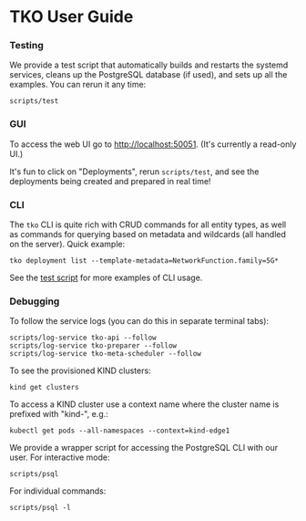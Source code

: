 TKO User Guide
==============

### Testing

We provide a test script that automatically builds and restarts the systemd services,
cleans up the PostgreSQL database (if used), and sets up all the examples. You can rerun
it any time:

    scripts/test

### GUI

To access the web UI go to [http://localhost:50051](http://localhost:50051).
(It's currently a read-only UI.)

It's fun to click on "Deployments", rerun `scripts/test`, and see the deployments being
created and prepared in real time!

### CLI

The `tko` CLI is quite rich with CRUD commands for all entity types, as well as commands
for querying based on metadata and wildcards (all handled on the server). Quick example:

    tko deployment list --template-metadata=NetworkFunction.family=5G*

See the [test script](scripts/test) for more examples of CLI usage.

### Debugging

To follow the service logs (you can do this in separate terminal tabs):

    scripts/log-service tko-api --follow
    scripts/log-service tko-preparer --follow
    scripts/log-service tko-meta-scheduler --follow

To see the provisioned KIND clusters:

    kind get clusters

To access a KIND cluster use a context name where the cluster name is prefixed with
"kind-", e.g.:

    kubectl get pods --all-namespaces --context=kind-edge1

We provide a wrapper script for accessing the PostgreSQL CLI with our user. For
interactive mode:

    scripts/psql

For individual commands:

    scripts/psql -l
